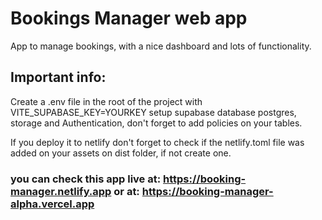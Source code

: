 # Bookings Manager web app

App to manage bookings, with a nice dashboard and lots of functionality.

## Important info:

Create a .env file in the root of the project with VITE_SUPABASE_KEY=YOURKEY
setup supabase database postgres, storage and Authentication, don't forget to add policies on your tables.

If you deploy it to netlify don't forget to check if the netlify.toml file was added on your assets on dist folder, if not create one.

### you can check this app live at: https://booking-manager.netlify.app or at: https://booking-manager-alpha.vercel.app
